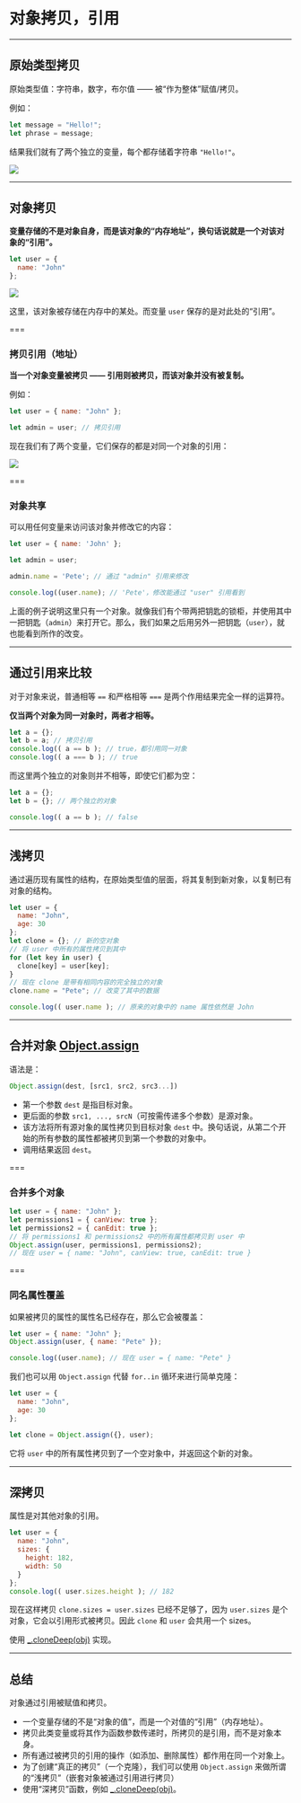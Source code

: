 # 对象拷贝，引用

---

## 原始类型拷贝

原始类型值：字符串，数字，布尔值 —— 被“作为整体”赋值/拷贝。

例如：

```javascript [1-100]
let message = "Hello!";
let phrase = message;
```

结果我们就有了两个独立的变量，每个都存储着字符串 `"Hello!"`。

![](https://zh.javascript.info/article/object-copy/variable-copy-value.svg)



---

## 对象拷贝

**变量存储的不是对象自身，而是该对象的“内存地址”，换句话说就是一个对该对象的“引用”。**

```javascript [1-100]
let user = {
  name: "John"
};
```

![](https://zh.javascript.info/article/object-copy/variable-contains-reference.svg)

这里，该对象被存储在内存中的某处。而变量 `user` 保存的是对此处的“引用”。

===

### 拷贝引用（地址）

**当一个对象变量被拷贝 —— 引用则被拷贝，而该对象并没有被复制。**

例如：

```javascript [1-100]
let user = { name: "John" };

let admin = user; // 拷贝引用
```

现在我们有了两个变量，它们保存的都是对同一个对象的引用：

![](https://zh.javascript.info/article/object-copy/variable-copy-reference.svg)

===

### 对象共享

可以用任何变量来访问该对象并修改它的内容：

```javascript [1-100]
let user = { name: 'John' };

let admin = user;

admin.name = 'Pete'; // 通过 "admin" 引用来修改

console.log((user.name); // 'Pete'，修改能通过 "user" 引用看到
```

上面的例子说明这里只有一个对象。就像我们有个带两把钥匙的锁柜，并使用其中一把钥匙（`admin`）来打开它。那么，我们如果之后用另外一把钥匙（`user`），就也能看到所作的改变。

---

## 通过引用来比较

对于对象来说，普通相等 `==` 和严格相等 `===` 是两个作用结果完全一样的运算符。

**仅当两个对象为同一对象时，两者才相等。**

```javascript [1-100]
let a = {};
let b = a; // 拷贝引用
console.log(( a == b ); // true，都引用同一对象
console.log(( a === b ); // true
```

而这里两个独立的对象则并不相等，即使它们都为空：

```javascript [1-100]
let a = {};
let b = {}; // 两个独立的对象

console.log(( a == b ); // false
```

---

## 浅拷贝

通过遍历现有属性的结构，在原始类型值的层面，将其复制到新对象，以复制已有对象的结构。

```javascript [1-100]
let user = {
  name: "John",
  age: 30
};
let clone = {}; // 新的空对象
// 将 user 中所有的属性拷贝到其中
for (let key in user) {
  clone[key] = user[key];
}
// 现在 clone 是带有相同内容的完全独立的对象
clone.name = "Pete"; // 改变了其中的数据

console.log(( user.name ); // 原来的对象中的 name 属性依然是 John
```

---

## 合并对象 [Object.assign](https://developer.mozilla.org/zh/docs/Web/JavaScript/Reference/Global_Objects/Object/assign) 

语法是：

```javascript [1-100]
Object.assign(dest, [src1, src2, src3...])
```

- 第一个参数 `dest` 是指目标对象。
- 更后面的参数 `src1, ..., srcN`（可按需传递多个参数）是源对象。
- 该方法将所有源对象的属性拷贝到目标对象 `dest` 中。换句话说，从第二个开始的所有参数的属性都被拷贝到第一个参数的对象中。
- 调用结果返回 `dest`。

===

### 合并多个对象

```javascript [1-100]
let user = { name: "John" };
let permissions1 = { canView: true };
let permissions2 = { canEdit: true };
// 将 permissions1 和 permissions2 中的所有属性都拷贝到 user 中
Object.assign(user, permissions1, permissions2);
// 现在 user = { name: "John", canView: true, canEdit: true }
```

===

### 同名属性覆盖

如果被拷贝的属性的属性名已经存在，那么它会被覆盖：

```javascript [1-100]
let user = { name: "John" };
Object.assign(user, { name: "Pete" });

console.log((user.name); // 现在 user = { name: "Pete" }
```

我们也可以用 `Object.assign` 代替 `for..in` 循环来进行简单克隆：

```javascript [1-100]
let user = {
  name: "John",
  age: 30
};

let clone = Object.assign({}, user);
```

它将 `user` 中的所有属性拷贝到了一个空对象中，并返回这个新的对象。

---

## 深拷贝

属性是对其他对象的引用。

```javascript [1-100]
let user = {
  name: "John",
  sizes: {
    height: 182,
    width: 50
  }
};
console.log(( user.sizes.height ); // 182
```

现在这样拷贝 `clone.sizes = user.sizes` 已经不足够了，因为 `user.sizes` 是个对象，它会以引用形式被拷贝。因此 `clone` 和 `user` 会共用一个 sizes。

使用 [_.cloneDeep(obj)](https://lodash.com/docs#cloneDeep) 实现。

---

## 总结

对象通过引用被赋值和拷贝。

- 一个变量存储的不是“对象的值”，而是一个对值的“引用”（内存地址）。
- 拷贝此类变量或将其作为函数参数传递时，所拷贝的是引用，而不是对象本身。
- 所有通过被拷贝的引用的操作（如添加、删除属性）都作用在同一个对象上。
- 为了创建“真正的拷贝”（一个克隆），我们可以使用 `Object.assign` 来做所谓的“浅拷贝”（嵌套对象被通过引用进行拷贝）
- 使用“深拷贝”函数，例如 [_.cloneDeep(obj)](https://lodash.com/docs#cloneDeep)。